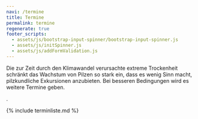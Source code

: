 ```yaml
---
navi: /termine
title: Termine
permalink: termine
regenerate: true
footer_scripts:
  - assets/js/bootstrap-input-spinner/bootstrap-input-spinner.js
  - assets/js/initSpinner.js
  - assets/js/addFormValidation.js
---
```

Die zur Zeit durch den Klimawandel verursachte extreme Trockenheit schränkt das Wachstum von Pilzen so stark ein, dass es wenig Sinn macht, pilzkundliche Exkursionen anzubieten. Bei besseren Bedingungen wird es weitere Termine geben.

.

{% include terminliste.md %}